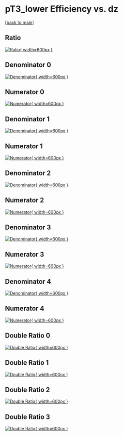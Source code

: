 # pT3_lower Efficiency vs. dz

[[back to main](./)]



## Ratio

[![Ratio](../mtv/var/pT3_lower_loweta_211_0_eff_dz.png){ width=600px }](../mtv/var/pT3_lower_loweta_211_0_eff_dz.pdf)

## Denominator 0

[![Denominator](../mtv/den/pT3_lower_loweta_211_0_eff_dz_den0.png){ width=600px }](../mtv/den/pT3_lower_loweta_211_0_eff_dz_den0.pdf)

## Numerator 0

[![Numerator](../mtv/num/pT3_lower_loweta_211_0_eff_dz_num0.png){ width=600px }](../mtv/num/pT3_lower_loweta_211_0_eff_dz_num0.pdf)

## Denominator 1

[![Denominator](../mtv/den/pT3_lower_loweta_211_0_eff_dz_den1.png){ width=600px }](../mtv/den/pT3_lower_loweta_211_0_eff_dz_den1.pdf)

## Numerator 1

[![Numerator](../mtv/num/pT3_lower_loweta_211_0_eff_dz_num1.png){ width=600px }](../mtv/num/pT3_lower_loweta_211_0_eff_dz_num1.pdf)

## Denominator 2

[![Denominator](../mtv/den/pT3_lower_loweta_211_0_eff_dz_den2.png){ width=600px }](../mtv/den/pT3_lower_loweta_211_0_eff_dz_den2.pdf)

## Numerator 2

[![Numerator](../mtv/num/pT3_lower_loweta_211_0_eff_dz_num2.png){ width=600px }](../mtv/num/pT3_lower_loweta_211_0_eff_dz_num2.pdf)

## Denominator 3

[![Denominator](../mtv/den/pT3_lower_loweta_211_0_eff_dz_den3.png){ width=600px }](../mtv/den/pT3_lower_loweta_211_0_eff_dz_den3.pdf)

## Numerator 3

[![Numerator](../mtv/num/pT3_lower_loweta_211_0_eff_dz_num3.png){ width=600px }](../mtv/num/pT3_lower_loweta_211_0_eff_dz_num3.pdf)

## Denominator 4

[![Denominator](../mtv/den/pT3_lower_loweta_211_0_eff_dz_den4.png){ width=600px }](../mtv/den/pT3_lower_loweta_211_0_eff_dz_den4.pdf)

## Numerator 4

[![Numerator](../mtv/num/pT3_lower_loweta_211_0_eff_dz_num4.png){ width=600px }](../mtv/num/pT3_lower_loweta_211_0_eff_dz_num4.pdf)

## Double Ratio 0

[![Double Ratio](../mtv/ratio/pT3_lower_loweta_211_0_eff_dz_ratio0.png){ width=600px }](../mtv/ratio/pT3_lower_loweta_211_0_eff_dz_ratio0.pdf)

## Double Ratio 1

[![Double Ratio](../mtv/ratio/pT3_lower_loweta_211_0_eff_dz_ratio1.png){ width=600px }](../mtv/ratio/pT3_lower_loweta_211_0_eff_dz_ratio1.pdf)

## Double Ratio 2

[![Double Ratio](../mtv/ratio/pT3_lower_loweta_211_0_eff_dz_ratio2.png){ width=600px }](../mtv/ratio/pT3_lower_loweta_211_0_eff_dz_ratio2.pdf)

## Double Ratio 3

[![Double Ratio](../mtv/ratio/pT3_lower_loweta_211_0_eff_dz_ratio3.png){ width=600px }](../mtv/ratio/pT3_lower_loweta_211_0_eff_dz_ratio3.pdf)

